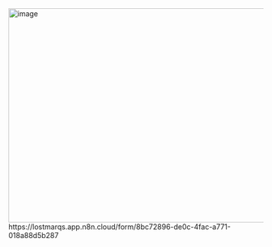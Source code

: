 <img width="1098" height="423" alt="image" src="https://github.com/user-attachments/assets/c7f40cba-1a1d-4ebb-ad07-df89a4253990" />
https://lostmarqs.app.n8n.cloud/form/8bc72896-de0c-4fac-a771-018a88d5b287
